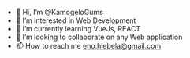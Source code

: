 - 👋 Hi, I’m @KamogeloGums
- 👀 I’m interested in Web Development
- 🌱 I’m currently learning VueJs, REACT
- 💞️ I’m looking to collaborate on any Web application
- 📫 How to reach me eno.hlebela@gmail.com

<!---
KamogeloGums/KamogeloGums is a ✨ special ✨ repository because its `README.md` (this file) appears on your GitHub profile.
You can click the Preview link to take a look at your changes.
--->
